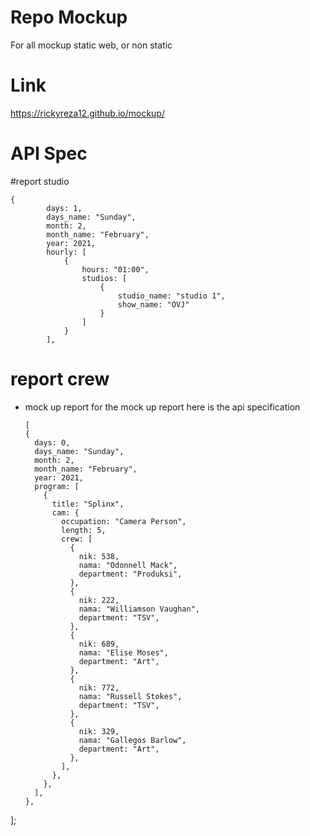 # Repo Mockup
For all mockup static web, or non static

# Link
https://rickyreza12.github.io/mockup/

# API Spec

#report studio

```
{
        days: 1,
        days_name: "Sunday",
        month: 2,
        month_name: "February",
        year: 2021,
        hourly: [
            {
                hours: "01:00",
                studios: [
                    {
                        studio_name: "studio 1",
                        show_name: "OVJ"
                    }
                ]
            }
        ],
```

# report crew
- mock up report
  for the mock up report here is the api specification
  ```
  [
  {
    days: 0,
    days_name: "Sunday",
    month: 2,
    month_name: "February",
    year: 2021,
    program: [
      {
        title: "Splinx",
        cam: {
          occupation: "Camera Person",
          length: 5,
          crew: [
            {
              nik: 538,
              nama: "Odonnell Mack",
              department: "Produksi",
            },
            {
              nik: 222,
              nama: "Williamson Vaughan",
              department: "TSV",
            },
            {
              nik: 689,
              nama: "Elise Moses",
              department: "Art",
            },
            {
              nik: 772,
              nama: "Russell Stokes",
              department: "TSV",
            },
            {
              nik: 329,
              nama: "Gallegos Barlow",
              department: "Art",
            },
          ],
        },
      },
    ],
  },
];

   
   ```
   
 
